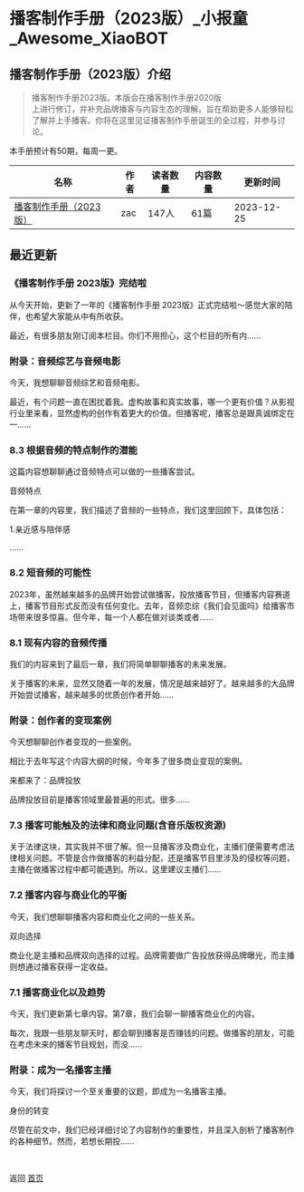 # 播客制作手册（2023版）_小报童_Awesome_XiaoBOT

## 播客制作手册（2023版）介绍
> 播客制作手册2023版。本版会在播客制作手册2020版  
上进行修订，并补充品牌播客与内容生态的理解。旨在帮助更多人能够轻松了解并上手播客。你将在这里见证播客制作手册诞生的全过程，并参与讨论。    
    
本手册预计有50期，每周一更。  
  


|名称|作者|读者数量|内容数量|更新时间|
|---|---|---|---|---|
|[播客制作手册（2023版）](https://xiaobot.net/p/podcasthandbook?refer=9c3f1c95-a052-465a-9902-f6d75080262a)|zac|147人|61篇|2023-12-25|

## 最近更新
### 《播客制作手册 2023版》完结啦

从今天开始，更新了一年的《播客制作手册 2023版》正式完结啦～感觉大家的陪伴，也希望大家能从中有所收获。

最近，有很多朋友刚订阅本栏目。你们不用担心，这个栏目的所有内......

### 附录：音频综艺与音频电影

今天，我想聊聊音频综艺和音频电影。

最近，有个问题一直在困扰着我。虚构故事和真实故事，哪一个更有价值？从影视行业里来看，显然虚构的创作有着更大的价值。但播客呢，播客总是跟真诚绑定在一......

### 8.3 根据音频的特点制作的潜能

这篇内容想聊聊通过音频特点可以做的一些播客尝试。

音频特点

在第一章的内容里，我们描述了音频的一些特点，我们这里回顾下，具体包括：

1.亲近感与陪伴感

......

### 8.2 短音频的可能性

2023年，虽然越来越多的品牌开始尝试做播客，投放播客节目，但播客内容赛道上，播客节目形式反而没有任何变化。去年，音频恋综《我们会见面吗》给播客市场带来很多惊喜。但今年，每一个人都在做对谈类或者......

### 8.1 现有内容的音频传播

我们的内容来到了最后一章，我们将简单聊聊播客的未来发展。

关于播客的未来，显然又随着一年的发展，情况是越来越好了。越来越多的大品牌开始尝试播客，越来越多的优质创作者开始......

### 附录：创作者的变现案例

今天想聊聊创作者变现的一些案例。

相比于去年写这个内容大纲的时候，今年多了很多商业变现的案例。

来都来了：品牌投放

品牌投放目前是播客领域里最普遍的形式。很多......

### 7.3 播客可能触及的法律和商业问题(含音乐版权资源)

关于法律这块，其实我并不很了解。但一旦播客涉及商业化，主播们便需要考虑法律相关问题。不管是合作做播客的利益分配，还是播客节目里涉及的侵权等问题，主播在做播客过程中都可能遇到。所以，这里建议主播们......

### 7.2 播客内容与商业化的平衡

今天，我们想聊聊播客内容和商业化之间的一些关系。

双向选择

商业化是主播和品牌双向选择的过程。品牌需要做广告投放获得品牌曝光，而主播则想通过播客获得一定收益。

### 7.1 播客商业化以及趋势

今天，我们更新第七章内容。第7章，我们会聊一聊播客商业化的内容。

每次，我跟一些朋友聊天时，都会聊到播客是否赚钱的问题。做播客的朋友，可能在考虑未来的播客节目规划，而没......

### 附录：成为一名播客主播

今天，我们将探讨一个至关重要的议题，即成为一名播客主播。

身份的转变

尽管在前文中，我们已经详细讨论了内容制作的重要性，并且深入剖析了播客制作的各种细节。然而，若想长期投......


<a href="https://github.com/Reno9527/awesome-xiaobot" style="color: white; text-decoration: none;">awesome-xiaobot</a>

返回 [首页](../README.md)
